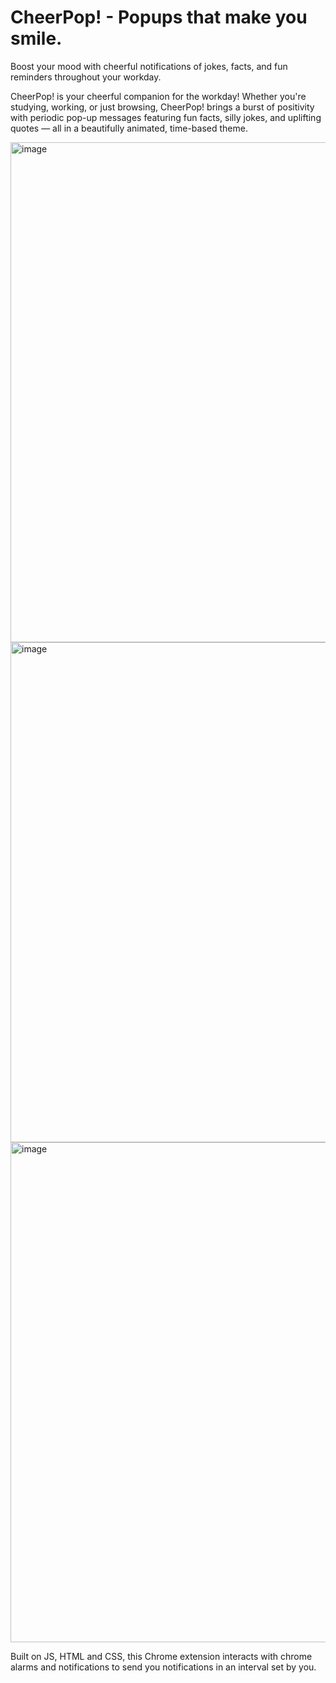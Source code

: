 # CheerPop! - Popups that make you smile. 

Boost your mood with cheerful notifications of jokes, facts, and fun reminders throughout your workday.

CheerPop! is your cheerful companion for the workday! Whether you're studying, working, or just browsing, CheerPop! brings a burst of positivity with periodic pop-up messages featuring fun facts, silly jokes, and uplifting quotes — all in a beautifully animated, time-based theme.

<img width="1280" height="800" alt="image" src="https://github.com/user-attachments/assets/0ac5432b-e3da-4f84-a09b-1d8df524d6a0" />
<img width="1280" height="800" alt="image" src="https://github.com/user-attachments/assets/3432708d-6193-4cdc-97e8-c37e4f500ee9" />
<img width="1280" height="800" alt="image" src="https://github.com/user-attachments/assets/e5d68c6f-37d7-40ad-921b-493651d25ced" />

Built on JS, HTML and CSS, this Chrome extension interacts with chrome alarms and notifications to send you notifications in an interval set by you. 
